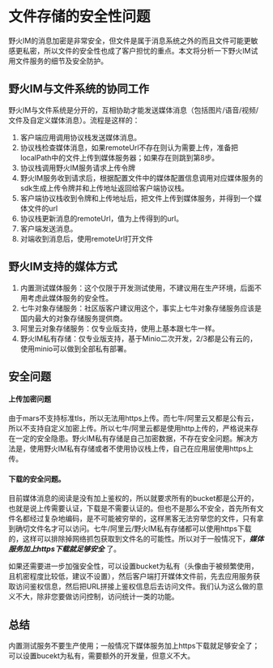 # 文件存储的安全性问题
野火IM的消息加密是非常安全，但文件是属于消息系统之外的而且文件可能更敏感更私密，所以文件的安全性也成了客户担忧的重点。本文将分析一下野火IM试用文件服务的细节及安全防护。

## 野火IM与文件系统的协同工作
野火IM与文件系统是分开的，互相协助才能发送媒体消息（包括图片/语音/视频/文件及自定义媒体消息）。流程是这样的：
1. 客户端应用调用协议栈发送媒体消息。
2. 协议栈检查媒体消息，如果remoteUrl不存在则认为需要上传，准备把localPath中的文件上传到媒体服务器；如果存在则跳到第8步。
3. 协议栈调用野火IM服务请求上传令牌
4. 野火IM服务收到请求后，根据配置文件中的媒体配置信息调用对应媒体服务的sdk生成上传令牌并和上传地址返回给客户端协议栈。
5. 客户端协议栈收到令牌和上传地址后，把文件上传到媒体服务，并得到一个媒体文件的url
6. 协议栈更新消息的remoteUrl，值为上传得到的url。
7. 客户端发送消息。
8. 对端收到消息后，使用remoteUrl打开文件

## 野火IM支持的媒体方式
1. 内置测试媒体服务：这个仅限于开发测试使用，不建议用在生产环境，后面不用考虑此媒体服务的安全性。
2. 七牛对象存储服务：社区版客户建议用这个，事实上七牛对象存储服务应该是国内最大的对象存储服务提供商。
3. 阿里云对象存储服务：仅专业版支持，使用上基本跟七牛一样。
4. 野火IM私有存储：仅专业版支持，基于Minio二次开发，2/3都是公有云的，使用minio可以做到全部私有部署。

## 安全问题
#### 上传加密问题
由于mars不支持标准tls，所以无法用https上传。而七牛/阿里云又都是公有云，所以不支持自定义加密上传。所以七牛/阿里云都是使用http上传的，严格说来存在一定的安全隐患。野火IM私有存储是自己加密数据，不存在安全问题。解决方法是，使用野火IM私有存储或者不使用协议栈上传，自己在应用层使用https上传。

#### 下载的安全问题。
目前媒体消息的阅读是没有加上鉴权的，所以就要求所有的bucket都是公开的，也就是说上传需要认证，下载是不需要认证的。但也不是那么不安全，首先所有文件名都经过复杂地编码，是不可能被穷举的，这样黑客无法穷举您的文件，只有拿到确切文件名才可以访问。七牛/阿里云/野火IM私有存储都可以使用https下载的，这样可以排除掉网络抓包获取到文件名的可能性。所以对于一般情况下，***媒体服务加上https下载就足够安全*** 了。

如果还需要进一步加强安全性，可以设置bucket为私有（头像由于被频繁使用，且机密程度比较低，建议不设置），然后客户端打开媒体文件前，先去应用服务获取访问鉴权信息，然后把URL拼接上鉴权信息后去访问文件。我们认为这么做的意义不大，除非您要做访问控制，访问统计一类的功能。

## 总结
内置测试服务不要生产使用；一般情况下媒体服务加上https下载就足够安全了；可以设置bucekt为私有，需要额外的开发量，但意义不大。
